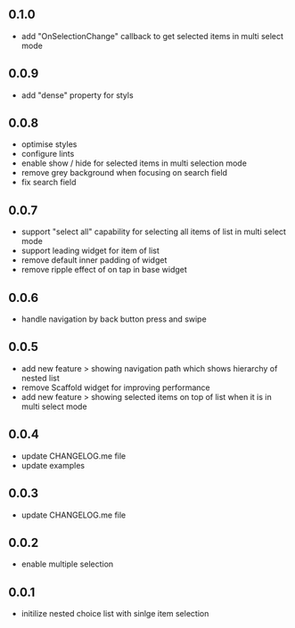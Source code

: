 ## 0.1.0

* add "OnSelectionChange" callback to get selected items in multi select mode

## 0.0.9

* add "dense" property for styls

## 0.0.8

* optimise styles
* configure lints
* enable show / hide for selected items in multi selection mode
* remove grey background when focusing on search field
* fix search field

## 0.0.7

* support "select all" capability for selecting all items of list in multi select mode
* support leading widget for item of list
* remove default inner padding of widget
* remove ripple effect of on tap in base widget

## 0.0.6

* handle navigation by back button press and swipe

## 0.0.5

* add new feature > showing navigation path which shows hierarchy of nested list 
* remove Scaffold widget for improving performance
* add new feature > showing selected items on top of list when it is in multi select mode

## 0.0.4

* update CHANGELOG.me file
* update examples

## 0.0.3

* update CHANGELOG.me file

## 0.0.2

* enable multiple selection

## 0.0.1

* initilize nested choice list with sinlge item selection
